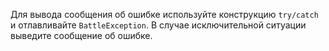 Для вывода сообщения об ошибке используйте конструкцию
`try/catch` и отлавливайте `BattleException`. В случае
исключительной ситуации выведите сообщение об ошибке.